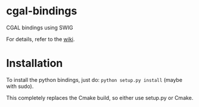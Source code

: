 # cgal-bindings
CGAL bindings using SWIG

For details, refer to the [wiki](https://github.com/CGAL/cgal-swig-bindings/wiki).

# Installation
To install the python bindings, just do:
`python setup.py install`
(maybe with sudo). 

This completely replaces the Cmake build, so either use setup.py or Cmake. 


